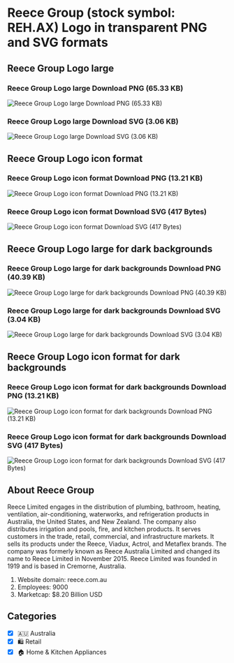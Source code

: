 # Reece Group (stock symbol: REH.AX) Logo in transparent PNG and SVG formats

## Reece Group Logo large

### Reece Group Logo large Download PNG (65.33 KB)

![Reece Group Logo large Download PNG (65.33 KB)](/img/orig/REH.AX_BIG-df14fab8.png)

### Reece Group Logo large Download SVG (3.06 KB)

![Reece Group Logo large Download SVG (3.06 KB)](/img/orig/REH.AX_BIG-461dacd8.svg)

## Reece Group Logo icon format

### Reece Group Logo icon format Download PNG (13.21 KB)

![Reece Group Logo icon format Download PNG (13.21 KB)](/img/orig/REH.AX-675c79a5.png)

### Reece Group Logo icon format Download SVG (417 Bytes)

![Reece Group Logo icon format Download SVG (417 Bytes)](/img/orig/REH.AX-0815784c.svg)

## Reece Group Logo large for dark backgrounds

### Reece Group Logo large for dark backgrounds Download PNG (40.39 KB)

![Reece Group Logo large for dark backgrounds Download PNG (40.39 KB)](/img/orig/REH.AX_BIG.D-adaba896.png)

### Reece Group Logo large for dark backgrounds Download SVG (3.04 KB)

![Reece Group Logo large for dark backgrounds Download SVG (3.04 KB)](/img/orig/REH.AX_BIG.D-41484d29.svg)

## Reece Group Logo icon format for dark backgrounds

### Reece Group Logo icon format for dark backgrounds Download PNG (13.21 KB)

![Reece Group Logo icon format for dark backgrounds Download PNG (13.21 KB)](/img/orig/REH.AX.D-dd956516.png)

### Reece Group Logo icon format for dark backgrounds Download SVG (417 Bytes)

![Reece Group Logo icon format for dark backgrounds Download SVG (417 Bytes)](/img/orig/REH.AX.D-46d0b84d.svg)

## About Reece Group

Reece Limited engages in the distribution of plumbing, bathroom, heating, ventilation, air-conditioning, waterworks, and refrigeration products in Australia, the United States, and New Zealand. The company also distributes irrigation and pools, fire, and kitchen products. It serves customers in the trade, retail, commercial, and infrastructure markets. It sells its products under the Reece, Viadux, Actrol, and Metaflex brands. The company was formerly known as Reece Australia Limited and changed its name to Reece Limited in November 2015. Reece Limited was founded in 1919 and is based in Cremorne, Australia.

1. Website domain: reece.com.au
2. Employees: 9000
3. Marketcap: $8.20 Billion USD


## Categories
- [x] 🇦🇺 Australia
- [x] 🛍️ Retail
- [x] 🏠 Home & Kitchen Appliances
